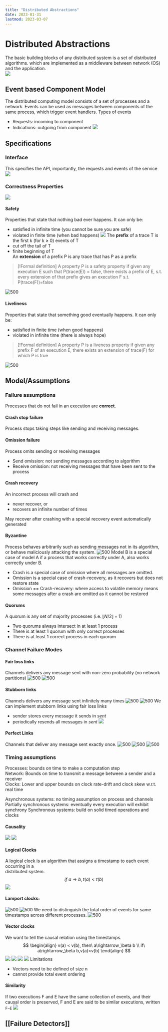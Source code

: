 ```yaml
---
title: "Distributed Abstractions"
date: 2023-01-31
lastmod: 2023-03-07
---
```

# Distributed Abstractions
The basic building blocks of any distributed system is a set of distributed algorithms. which are implemented as a middleware between network (OS) and the application.  
![](https://i.imgur.com/78JtdFf.png)
## Event based Component Model
The distributed computing model consists of a set of processes and a network. Events can be used as messages between components of the same process, which trigger event handlers.
Types of events
- Requests: incoming to component
- Indications: outgoing from component
![](https://i.imgur.com/uhDwRCU.png)
## Specifications
### Interface
This specifies the API, importantly, the requests and events of the service
![](https://i.imgur.com/dzfSvde.png)
### Correctness Properties
![](https://i.imgur.com/oVSfzzE.png)
#### Safety
Properties that state that nothing bad ever happens. It can only be:
- satisfied in infinite time (you cannot be sure you are safe)
- violated in finite time (when bad happens)
![](https://i.imgur.com/Ym9AsqW.png)
The **prefix** of a trace T is the first k (for k ≥ 0) events of T  
- cut off the tail of T  
- finite beginning of T  
An **extension** of a prefix P is any trace that has P as a prefix
>[!Formal definition]
> A property P is a safety property if given any execution E such that P(trace(E)) = false, there exists a prefix of E, s.t. every extension of that prefix gives an execution F s.t. P(trace(F))=false

![500](https://i.imgur.com/9w2eSWC.png)
#### Liveliness
Properties that state that something good eventually happens. It can only be:
- satisfied in finite time (when good happens)
- violated in infinite time (there is always hope)
>[!Formal definition]
>A property P is a liveness property if given any prefix F of an execution E, there exists an extension of trace(F) for which P is true

![500](https://i.imgur.com/gZEIagM.png)
## Model/Assumptions
### Failure assumptions
Processes that do not fail in an execution are **correct**.
#### Crash stop failure
Process stops taking steps like sending and receiving messages.
#### Omission failure
Process omits sending or receiving messages
- Send omission: not sending messages according to algorithm
- Receive omission: not receiving messages that have been sent to the process
#### Crash recovery
An incorrect process will crash and
- never recover, or
- recovers an infinite number of times
 
May recover after crashing with a special recovery event automatically generated
#### Byzantine
Process behaves arbitrarily such as sending messages not in its algorithm, or behave maliciously attacking the system.
![500](https://i.imgur.com/YPA4gvB.png)
Model B is a special case of model A if a process that works correctly under A, also works correctly under B.
- Crash is a special case of omission where all messages are omitted.
- Omission is a special case of crash-recovery, as it recovers but does not restore state
- Omission == Crash-recovery: where access to volatile memory means some messages after a crash are omitted as it cannot be restored
#### Quorums
A quorum is any set of majority processes (i.e. $\lfloor N/2\rfloor+1$)
- Two quorums always intersect in at least 1 process
- There is at least 1 quorum with only correct processes
- There is at least 1 correct process in each quorum 
### Channel Failure Modes
#### Fair loss links
Channels delivers any message sent with non-zero probability (no network partitions)
![500](https://i.imgur.com/m28zEgQ.png)
![500](https://i.imgur.com/g3BpSDt.png)
#### Stubborn links
Channels delivers any message sent infinitely many times
![500](https://i.imgur.com/RbpQui1.png)
![500](https://i.imgur.com/JeNQufn.png)
We can implement stubborn links using fair loss links
- sender stores every message it sends in *sent*
- periodically resends all messages in *sent*
![](https://i.imgur.com/Eb9gQyT.png)
#### Perfect Links
Channels that deliver any message sent exactly once.
![500](https://i.imgur.com/ixku41P.png)
![500](https://i.imgur.com/o41bsVf.png)
![500](https://i.imgur.com/5lsk0Da.png)
### Timing assumptions
Processes: bounds on time to make a computation step  
Network: Bounds on time to transmit a message between a sender and a receiver  
Clocks: Lower and upper bounds on clock rate-drift and  clock skew w.r.t. real time

Asynchronous systems: no timing assumption on process and channels
Partially synchronous systems: eventually every execution will exhibit synchrony
Synchronous systems: build on solid timed operations and clocks
#### Causality
![](https://i.imgur.com/zyGQcSe.png)
![](https://i.imgur.com/LHEtnUb.png)
#### Logical Clocks
A logical clock is an algorithm that assigns a timestamp to each event occurring in a  
distributed system.
$$if  \ a\rightarrow b, t(a)<t(b)$$
![](https://i.imgur.com/0rlOoTm.png)
#### Lamport clocks:
![500](https://i.imgur.com/Nr21gJZ.png)
![500](https://i.imgur.com/GPVztK0.png)
We need to distinguish the total order of events for same timestamps across different processes.
![500](https://i.imgur.com/td2qdsA.png)
#### Vector clocks
We want to tell the causal relation using the timestamps.
$$
\begin{align}
v(a) < v(b), then\ a\rightarrow_\beta b \\
if\ a\rightarrow_\beta b,v(a)<v(b)
\end{align}
$$
![](https://i.imgur.com/UK0RvdY.png)
![](https://i.imgur.com/8gYdatT.png)
![](https://i.imgur.com/hL7Y497.png)
![](https://i.imgur.com/FWREtoM.png)
Limitations
- Vectors need to be defined of size n
- cannot provide total event ordering
#### Similarity
If two executions F and E have the same collection of events, and their causal order is preserved, F and E are said to be similar executions, written `F~E`
![](https://i.imgur.com/NpvZWmp.png)
## [[Failure Detectors]]